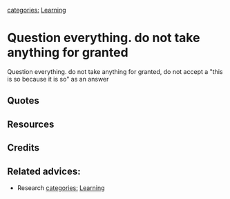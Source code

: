 [categories:](../categories/index.md) [Learning](../categories/Learning.md)
# Question everything. do not take anything for granted

Question everything. do not take anything for granted, do not accept a "this is so because it is so" as an answer

## Quotes

## Resources

## Credits

## Related advices:

- Research
[categories:](../categories/index.md) [Learning](../categories/Learning.md)